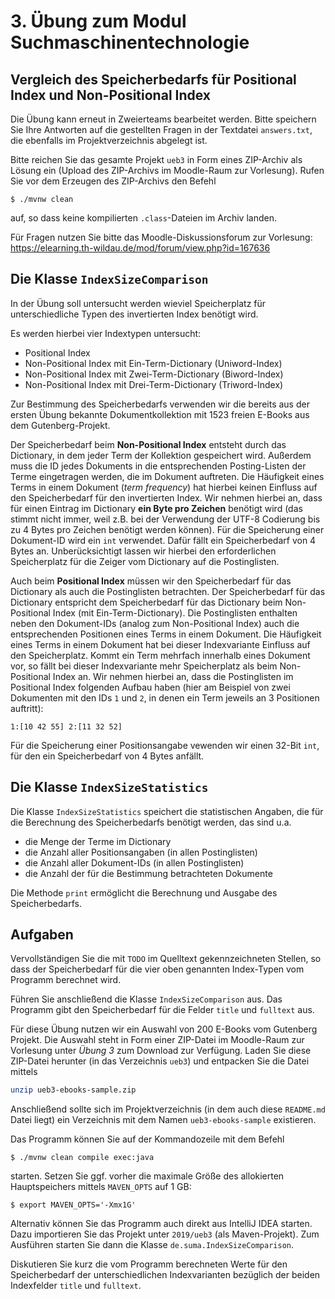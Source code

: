 # 3. Übung zum Modul Suchmaschinentechnologie

## Vergleich des Speicherbedarfs für Positional Index und Non-Positional Index 

Die Übung kann erneut in Zweierteams bearbeitet werden. Bitte speichern Sie
Ihre Antworten auf die gestellten Fragen in der Textdatei
`answers.txt`, die ebenfalls im Projektverzeichnis abgelegt ist.

Bitte reichen Sie das gesamte Projekt `ueb3` in Form eines ZIP-Archiv als
Lösung ein (Upload des ZIP-Archivs im Moodle-Raum zur Vorlesung). Rufen Sie vor 
dem Erzeugen des ZIP-Archivs den Befehl
```
$ ./mvnw clean
```
auf, so dass keine kompilierten `.class`-Dateien im Archiv landen.

Für Fragen nutzen Sie bitte das Moodle-Diskussionsforum zur Vorlesung:
https://elearning.th-wildau.de/mod/forum/view.php?id=167636

## Die Klasse `IndexSizeComparison`

In der Übung soll untersucht werden wieviel Speicherplatz für
unterschiedliche Typen des invertierten Index benötigt wird.

Es werden hierbei vier Indextypen untersucht:

* Positional Index
* Non-Positional Index mit Ein-Term-Dictionary (Uniword-Index)
* Non-Positional Index mit Zwei-Term-Dictionary (Biword-Index)
* Non-Positional Index mit Drei-Term-Dictionary (Triword-Index)

Zur Bestimmung des Speicherbedarfs verwenden wir die bereits aus 
der ersten Übung bekannte Dokumentkollektion mit 1523 freien
E-Books aus dem Gutenberg-Projekt.

Der Speicherbedarf beim **Non-Positional Index** entsteht durch 
das Dictionary, in dem jeder Term der Kollektion gespeichert wird.
Außerdem muss die ID jedes Dokuments in die entsprechenden
Posting-Listen der Terme eingetragen werden, die im Dokument
auftreten. Die Häufigkeit eines Terms in einem Dokument (*term frequency*)
hat hierbei keinen Einfluss auf den Speicherbedarf für den invertierten
Index. Wir nehmen hierbei an, dass für einen Eintrag im 
Dictionary **ein Byte pro Zeichen** benötigt wird (das stimmt nicht
immer, weil z.B. bei der Verwendung der UTF-8 Codierung bis zu 
4 Bytes pro Zeichen benötigt werden können). Für die Speicherung 
einer Dokument-ID wird ein `int` verwendet. Dafür fällt ein
Speicherbedarf von 4 Bytes an. Unberücksichtigt lassen wir hierbei
den erforderlichen Speicherplatz für die Zeiger vom Dictionary 
auf die Postinglisten.

Auch beim **Positional Index** müssen wir den Speicherbedarf
für das Dictionary als auch die Postinglisten betrachten. Der 
Speicherbedarf für das Dictionary entspricht dem Speicherbedarf
für das Dictionary beim Non-Positional Index (mit Ein-Term-Dictionary).
Die Postinglisten enthalten neben den Dokument-IDs (analog zum
Non-Positional Index) auch die entsprechenden Positionen eines
Terms in einem Dokument. Die Häufigkeit eines Terms in einem Dokument
hat bei dieser Indexvariante Einfluss auf den Speicherplatz. 
Kommt ein Term mehrfach innerhalb eines Dokument vor, so fällt 
bei dieser Indexvariante mehr Speicherplatz als beim Non-Positional Index 
an. Wir nehmen hierbei an, dass die Postinglisten im Positional Index 
folgenden Aufbau haben (hier am Beispiel von zwei Dokumenten mit den IDs `1` und `2`, 
in denen ein Term jeweils an 3 Positionen auftritt):
```
1:[10 42 55] 2:[11 32 52] 
``` 
Für die Speicherung einer Positionsangabe vewenden wir einen 32-Bit
`int`, für den ein Speicherbedarf von 4 Bytes anfällt.

## Die Klasse `IndexSizeStatistics`  

Die Klasse `IndexSizeStatistics` speichert die statistischen Angaben,
die für die Berechnung des Speicherbedarfs benötigt werden, das sind
u.a.
* die Menge der Terme im Dictionary
* die Anzahl aller Positionsangaben (in allen Postinglisten)
* die Anzahl aller Dokument-IDs (in allen Postinglisten) 
* die Anzahl der für die Bestimmung betrachteten Dokumente

Die Methode `print` ermöglicht die Berechnung und Ausgabe des
Speicherbedarfs.

## Aufgaben

Vervollständigen Sie die mit `TODO` im Quelltext gekennzeichneten Stellen, so
dass der Speicherbedarf für die vier oben genannten Index-Typen vom
Programm berechnet wird.

Führen Sie anschließend die Klasse `IndexSizeComparison` aus. Das Programm
gibt den Speicherbedarf für die Felder `title` und `fulltext` aus.

Für diese Übung nutzen wir ein Auswahl von 200 E-Books vom Gutenberg Projekt.
Die Auswahl steht in Form einer ZIP-Datei im Moodle-Raum zur Vorlesung unter
*Übung 3* zum Download zur Verfügung. Laden Sie diese ZIP-Datei herunter (in das
Verzeichnis `ueb3`) und entpacken Sie die Datei mittels

```bash
unzip ueb3-ebooks-sample.zip
```
Anschließend sollte sich im Projektverzeichnis (in dem auch diese `README.md` Datei
liegt) ein Verzeichnis mit dem Namen `ueb3-ebooks-sample` existieren.

Das Programm können Sie auf der Kommandozeile mit dem Befehl
```
$ ./mvnw clean compile exec:java
```
starten. Setzen Sie ggf. vorher die maximale Größe des allokierten Hauptspeichers
mittels `MAVEN_OPTS` auf 1 GB:
```
$ export MAVEN_OPTS='-Xmx1G'
```

Alternativ können Sie das Programm auch direkt aus IntelliJ IDEA starten.
Dazu importieren Sie das Projekt unter `2019/ueb3` (als Maven-Projekt). Zum
Ausführen starten Sie dann die Klasse `de.suma.IndexSizeComparison`.

Diskutieren Sie kurz die vom Programm berechneten Werte für den Speicherbedarf
der unterschiedlichen Indexvarianten bezüglich der beiden Indexfelder `title`
und `fulltext`.
